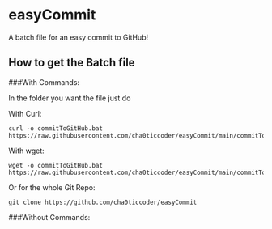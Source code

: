# easyCommit

A batch file for an easy commit to GitHub!

## How to get the Batch file

###With Commands:

In the folder you want the file just do

With Curl:

```
curl -o commitToGitHub.bat https://raw.githubusercontent.com/cha0ticcoder/easyCommit/main/commitToGitHub.bat
```

With wget:

```
wget -o commitToGitHub.bat https://raw.githubusercontent.com/cha0ticcoder/easyCommit/main/commitToGitHub.bat
```

Or for the whole Git Repo:

```
git clone https://github.com/cha0ticcoder/easyCommit
```

###Without Commands:
